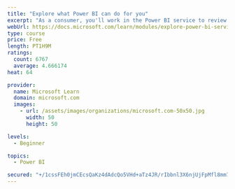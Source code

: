```yaml
---
title: "Explore what Power BI can do for you"
excerpt: "As a consumer, you'll work in the Power BI service to review and interact with content that has been shared with you. This module provides the foundational information that you need to work effectively in the Power BI service."
webUrl: https://docs.microsoft.com/learn/modules/explore-power-bi-service/
type: course
price: Free
length: PT1H9M
ratings:
  count: 6767
  average: 4.666174
heat: 64

provider:
  name: Microsoft Learn
  domain: microsoft.com
  images:
    - url: /assets/images/organizations/microsoft.com-50x50.jpg
      width: 50
      height: 50

levels:
  - Beginner

topics:
  - Power BI

secured: "+/1cssFEh0jmCEcsQaKz4dAdcQo5VHd+aTz4JR/rIbbnl3X6njUjFpMfl8mm7K6/2OCN4nuoNKrvyrRC6p9c7geGzZouaIHAZ0e+v9o6ePLbRej4J7lDvg5ZugSXUm2ls+3PxYLVXMD9S3V2TX9w10hIKjWPF1uyEhJ5C1s7xoXhk1Bi7YGlpaM+e5CeiOqEL2jTCsZyV2pS+8tmcANjJSgP1lJp8L+ApsI7EFet4/9oZGHevQi7thGHwECdX7KPVqDappHAPE2yLAkbcpDJeAmYQjZTgMoBKZwRb1YFOanu+liO0bhrVGg9NqccAiu1ZJeq80axRJEcHLInD1t/flSzE1wYXDlx7Tbq5fPk70fBRDgBI5mebW4DtffUDVzU5MkstYWOxmyGrOJ0s1420kBg50HeGdJ4q1yLyNdcihk=;eUgIAnX24WHNf4vprk3Acw=="
---
```


